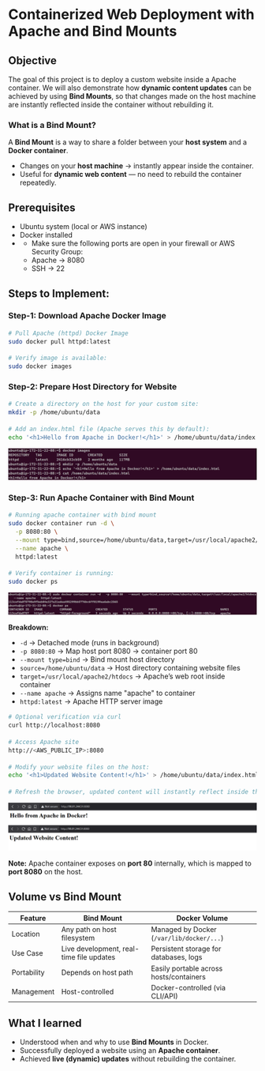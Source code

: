 # Containerized Web Deployment with Apache and Bind Mounts

## Objective
The goal of this project is to deploy a custom website inside a Apache container. We will also demonstrate how **dynamic content updates** can be achieved by using **Bind Mounts**, so that changes made on the host machine are instantly reflected inside the container without rebuilding it.

### What is a Bind Mount?
A **Bind Mount** is a way to share a folder between your **host system** and a **Docker container**.
- Changes on your **host machine** → instantly appear inside the container.
- Useful for **dynamic web content** — no need to rebuild the container repeatedly.


## Prerequisites
- Ubuntu system (local or AWS instance)
- Docker installed
- - Make sure the following ports are open in your firewall or AWS Security Group:
  - Apache → 8080
  - SSH → 22


## Steps to Implement:

### Step-1: Download Apache Docker Image
```sh
# Pull Apache (httpd) Docker Image
sudo docker pull httpd:latest

# Verify image is available:
sudo docker images
```

### Step-2: Prepare Host Directory for Website
```sh
# Create a directory on the host for your custom site:
mkdir -p /home/ubuntu/data

# Add an index.html file (Apache serves this by default):
echo '<h1>Hello from Apache in Docker!</h1>' > /home/ubuntu/data/index.html
```

![index-file](/project-1/imgs/index-file.png)


### Step-3: Run Apache Container with Bind Mount
```sh
# Running apache container with bind mount
sudo docker container run -d \
  -p 8080:80 \
  --mount type=bind,source=/home/ubuntu/data,target=/usr/local/apache2/htdocs \
  --name apache \
  httpd:latest

# Verify container is running:
sudo docker ps
```
![apache](/project-1/imgs/apache.png)

**Breakdown:**
- `-d` → Detached mode (runs in background)
- `-p 8080:80` → Map host port 8080 → container port 80
- `--mount type=bind` → Bind mount host directory
- `source=/home/ubuntu/data` → Host directory containing website files
- `target=/usr/local/apache2/htdocs` → Apache’s web root inside container
- `--name apache` → Assigns name "apache" to container
- `httpd:latest` → Apache HTTP server image

```sh
# Optional verification via curl
curl http://localhost:8080

# Access Apache site
http://<AWS_PUBLIC_IP>:8080

# Modify your website files on the host:
echo '<h1>Updated Website Content!</h1>' > /home/ubuntu/data/index.html

# Refresh the browser, updated content will instantly reflect inside the container.
```

![updated-content](/project-1/imgs/updated-content.png)

**Note:** Apache container exposes on **port 80** internally, which is mapped to **port 8080** on the host.


## Volume vs Bind Mount
| Feature     | Bind Mount                               | Docker Volume                             |
| ----------- | ---------------------------------------- | ----------------------------------------- |
| Location    | Any path on host filesystem              | Managed by Docker (`/var/lib/docker/...`) |
| Use Case    | Live development, real-time file updates | Persistent storage for databases, logs    |
| Portability | Depends on host path                     | Easily portable across hosts/containers   |
| Management  | Host-controlled                          | Docker-controlled (via CLI/API)           |


## What I learned
- Understood when and why to use **Bind Mounts** in Docker.
- Successfully deployed a website using an **Apache container**.
- Achieved **live (dynamic) updates** without rebuilding the container.
